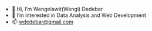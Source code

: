 - 👋 Hi, I’m Wengelawit(Wengi) Dedebar
- 👀 I’m interested in Data Analysis and Web Development 
- 📫 wdedebar@gmail.com
<!---
wengio3/wengio3 is a ✨ special ✨ repository because its `README.md` (this file) appears on your GitHub profile.
You can click the Preview link to take a look at your changes.
--->
